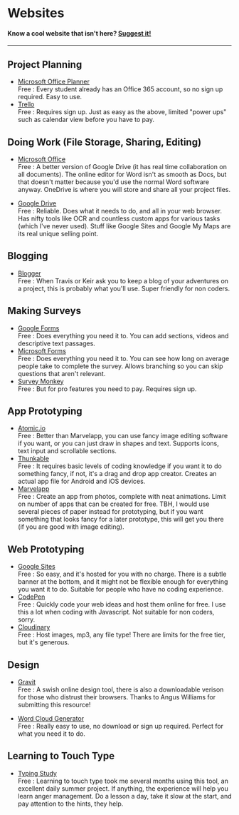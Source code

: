 # Websites
#### Know a cool website that isn't here? [Suggest it!](https://docs.google.com/forms/d/e/1FAIpQLSd3TJ03At5bvRbuliD3uW6VlPplBC_4eYr-oovgw6x_CWv8kg/viewform)
---

## Project Planning

* [Microsoft Office Planner](https://tasks.office.com/bristol.ac.uk/en-US/Home/Planner/) <br>
  Free : Every student already has an Office 365 account, so no sign up required. Easy to use. 
* [Trello](https://trello.com) <br>
  Free : Requires sign up. Just as easy as the above, limited "power ups" such as calendar view before you have to pay. 
  
## Doing Work (File Storage, Sharing, Editing)

* [Microsoft Office](https://www.office.com) <br>
  Free : A better version of Google Drive (it has real time collaboration on all documents). The online editor for Word isn't as smooth as Docs, but that doesn't matter because you'd use the normal Word software anyway. OneDrive is where you will store and share all your project files.
  
* [Google Drive](https://drive.google.com/drive/u/0/) <br>
  Free : Reliable. Does what it needs to do, and all in your web browser. Has nifty tools like OCR and countless custom apps for various tasks (which I've never used). Stuff like Google Sites and Google My Maps are its real unique selling point.
  
## Blogging

* [Blogger](https://www.blogger.com/) <br>
  Free : When Travis or Keir ask you to keep a blog of your adventures on a project, this is probably what you'll use. Super friendly for non coders.
  
## Making Surveys

* [Google Forms](https://docs.google.com/forms/u/0/) <br>
  Free : Does everything you need it to. You can add sections, videos and descriptive text passages.
* [Microsoft Forms](https://forms.office.com/Pages/DesignPage.aspx?origin=shell#) <br>
  Free : Does everything you need it to. You can see how long on average people take to complete the survey. Allows branching so you can skip questions that aren't relevant.
* [Survey Monkey](https://www.surveymonkey.com/) <br>
  Free : But for pro features you need to pay. Requires sign up.

## App Prototyping

* [Atomic.io](https://atomic.io/) <br>
  Free : Better than Marvelapp, you can use fancy image editing software if you want, or you can just draw in shapes and text. Supports icons, text input and scrollable sections. 
* [Thunkable](https://thunkable.com/#/) <br> 
  Free : It requires basic levels of coding knowledge if you want it to do something fancy, if not, it's a drag and drop app creator. Creates an actual app file for Android and iOS devices.
* [Marvelapp](https://marvelapp.com/) <br> 
  Free : Create an app from photos, complete with neat animations. Limit on number of apps that can be created for free. TBH, I would use several pieces of paper instead for prototyping, but if you want something that looks fancy for a later prototype, this will get you there (if you are good with image editing). 
 
## Web Prototyping

* [Google Sites](https://sites.google.com/new?usp=jotspot_si) <br>
  Free : So easy, and it's hosted for you with no charge. There is a subtle banner at the bottom, and it might not be flexible enough for everything you want it to do. Suitable for people who have no coding experience. 
* [CodePen](https://codepen.com) <br>
  Free : Quickly code your web ideas and host them online for free. I use this a lot when coding with Javascript. Not suitable for non coders, sorry.
* [Cloudinary](https://cloudinary.com/console/media_library/folders/all/) <br>
  Free : Host images, mp3, any file type! There are limits for the free tier, but it's generous.

## Design

* [Gravit](https://designer.gravit.io/)<br>
  Free : A swish online design tool, there is also a downloadable verison for those who distrust their browsers. Thanks to Angus Williams for submitting this resource!

* [Word Cloud Generator](https://www.wordclouds.com/) <br>
  Free : Really easy to use, no download or sign up required. Perfect for what you need it to do.
  
## Learning to Touch Type

* [Typing Study](https://www.typingstudy.com/) <br>
  Free : Learning to touch type took me several months using this tool, an excellent daily summer project. If anything, the experience will help you learn anger management. Do a lesson a day, take it slow at the start, and pay attention to the hints, they help.
